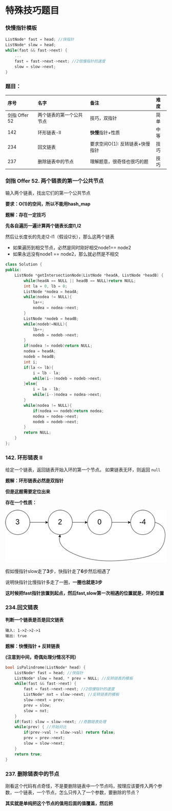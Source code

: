# 特殊技巧题目

### **快慢指针模板**

```cpp
ListNode* fast = head; //快指针
ListNode* slow = head;
while(fast && fast->next) { 
    ...
    fast = fast->next->next; //2倍慢指针的速度
    slow = slow->next;
}
```

### **题目：**

| 序号 | 名字 | 备注 | 难度 |
| :--- | :--- | :--- | :--- |
| 剑指 Offer 52 | 两个链表的第一个公共节点 | 技巧，双指针 | 简单 |
| 142 | 环形链表-II | **快慢**指针+性质 | 中等 |
| 234 | 回文链表 | 要求空间O\(1\): 反转链表+快慢指针 | 技巧 |
| 237 | 删除链表中的节点 | 理解题意，很奇怪也很巧的题 | 技巧 |

### **剑指 Offer 52. 两个链表的第一个公共节点**

输入两个链表，找出它们的第一个公共节点

**要求：O\(1\)的空间，所以不能用hash\_map**

**题解：存在一定技巧**

**先各自遍历一遍计算两个链表长度l1,l2**

然后让长度长的先走l2-l1（假设l2长），那么这两个链表

* 如果遍历到相交节点，必然是同时刚好相交node1== node2
* 如果永远没有node1 == node2，那么就必然是不相交

```cpp
class Solution {
public:
    ListNode *getIntersectionNode(ListNode *headA, ListNode *headB) {
        while(headA == NULL || headB == NULL)return NULL;
        int la = 0, lb = 0;
        ListNode *nodea = headA;
        while(nodea != NULL){
            la++;
            nodea = nodea->next;
        }
        ListNode *nodeb = headB;
        while(nodeb!=NULL){
            lb++;
            nodeb = nodeb->next;
        }
        if(nodea != nodeb)return NULL;
        nodea = headA;
        nodeb = headB;
        int i;
        if(la <= lb){
            i = lb - la;
            while(i--)nodeb = nodeb->next;
        }else{
            i = la - lb;
            while(i--)nodea = nodea->next;
        }
        while(nodea != NULL){
            if(nodea == nodeb)return nodea;
            nodea = nodea->next;
            nodeb = nodeb->next;
        }
        return NULL;
    }
};
```

### **142. 环形链表 II**

 给定一个链表，返回链表开始入环的第一个节点。 如果链表无环，则返回 `null`

**题解：环形链表必然是双指针**

**但是这题需要定位出来**

**存在一个性质：**

![](../../.gitbook/assets/circularlinkedlist.png)

假如慢指针slow走了**3**步，快指针走了**6**步然后相遇了

说明快指针比慢指针多走了一圈，**一圈也就是3步**

**这时候把fast指针放置到起点，然后fast,slow第一次相遇的位置就是，环的位置**

### **234.回文链表**

**判断一个链表是否是回文链表**

```text
输入: 1->2->2->1
输出: true
```

**题解：快慢指针 + 反转链表**

**\(注意到中间，奇偶处理分情况不同）**

```cpp
bool isPalindrome(ListNode* head) {
    ListNode* fast = head; //快指针
    ListNode* slow = head, * prev = NULL; //反转链表的模板
    while(fast && fast->next) { 
        fast = fast->next->next; //2倍慢指针的速度
        ListNode* nxt = slow->next; //反转链表的模板
        slow->next = prev;
        prev = slow;
        slow = nxt;
    }
    if(fast) slow = slow->next; //奇数链表处理
    while(prev) { //开始对比
        if(prev->val != slow->val) return false;
        prev = prev->next;
        slow = slow->next;
    }
    return true;
}  
```

### **237. 删除链表中的节点**

刚看这个代码有点奇怪，不是要删除链表中一个节点吗，按理应该要传入两个参数，一个链表，一个节点，怎么只传入了一个参数，要删除的节点？

**其实就是单纯把这个节点的值用后面的值覆盖，然后把**

